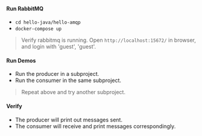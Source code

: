 #### Run RabbitMQ
- `cd hello-java/hello-amqp`
- `docker-compose up`
> Verify rabbitmq is running. Open `http://localhost:15672/` in browser, and login with 'guest', 'guest'.

#### Run Demos
- Run the producer in a subproject.
- Run the consumer in the same subproject.
> Repeat above and try another subproject.

#### Verify
- The producer will print out messages sent.
- The consumer will receive and print messages correspondingly.
